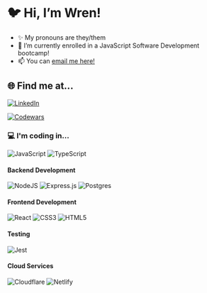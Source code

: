 # 🐦 Hi, I’m Wren!
- ✨ My pronouns are they/them
- 🌱 I’m currently enrolled in a JavaScript Software Development bootcamp!
- 📫 You can [email me here!](mailto:wren.hawthorne@outlook.com)

## 🌐 Find me at...
[![LinkedIn](https://img.shields.io/badge/LinkedIn-%230077B5.svg?style=for-the-badge&logo=linkedin&logoColor=white)](https://linkedin.com/in/wren-h) 

[![Codewars](https://www.codewars.com/users/smlbrd/badges/small)](https://www.codewars.com/users/smlbrd)

### 💻 I'm coding in...
![JavaScript](https://img.shields.io/badge/javascript-%23323330.svg?style=for-the-badge&logo=javascript&logoColor=%23F7DF1E)
![TypeScript](https://img.shields.io/badge/typescript-%23007ACC.svg?style=for-the-badge&logo=typescript&logoColor=white)
#### Backend Development
![NodeJS](https://img.shields.io/badge/node.js-6DA55F?style=for-the-badge&logo=node.js&logoColor=white)
![Express.js](https://img.shields.io/badge/express.js-%23404d59.svg?style=for-the-badge&logo=express&logoColor=%2361DAFB)
![Postgres](https://img.shields.io/badge/postgres-%23316192.svg?style=for-the-badge&logo=postgresql&logoColor=white)
#### Frontend Development
![React](https://img.shields.io/badge/react-%2320232a.svg?style=for-the-badge&logo=react&logoColor=%2361DAFB)
![CSS3](https://img.shields.io/badge/css3-%231572B6.svg?style=for-the-badge&logo=css3&logoColor=white)
![HTML5](https://img.shields.io/badge/html5-%23E34F26.svg?style=for-the-badge&logo=html5&logoColor=white)
#### Testing
![Jest](https://img.shields.io/badge/Jest-C21325?style=for-the-badge&logo=jest&logoColor=fff)
#### Cloud Services
![Cloudflare](https://img.shields.io/badge/Cloudflare-F38020?style=for-the-badge&logo=Cloudflare&logoColor=white)
![Netlify](https://img.shields.io/badge/Netlify-%23000000.svg?style=for-the-badge&logo=netlify&logoColor=#00C7B7)
